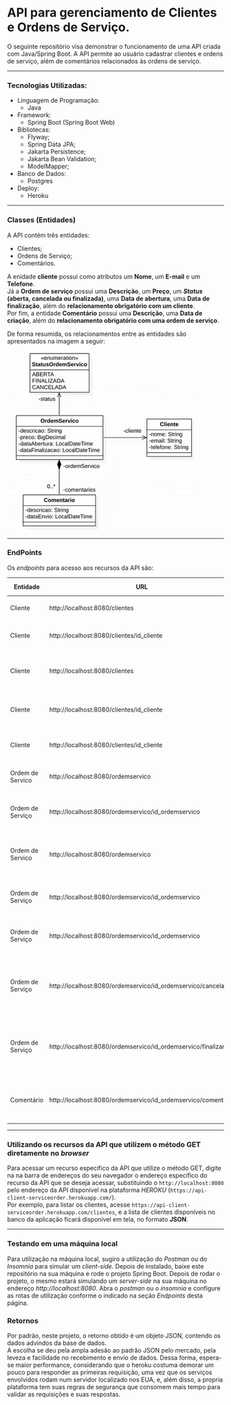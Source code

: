 # API para gerenciamento de Clientes e Ordens de Serviço.
  
  
O seguinte repositório visa demonstrar o funcionamento de uma API criada com Java/Spring Boot.
A API permite ao usuário cadastrar clientes e ordens de serviço, além de comentários relacionados às ordens de serviço.

---
  
### Tecnologias Utilizadas:
* Linguagem de Programação: 
  - Java
* Framework:
  - Spring Boot (Spring Boot Web)
* Bibliotecas:
  - Flyway;
  - Spring Data JPA;
  - Jakarta Persistence;
  - Jakarta Bean Validation;
  - ModelMapper;
* Banco de Dados:
  - Postgres
* Deploy:
  - Heroku
---

### Classes (Entidades)
  
A API contém três entidades:
* Clientes;
* Ordens de Serviço;
* Comentários.
  
A enidade **cliente** possui como atributos um **Nome**, um **E-mail** e um **Telefone**.   
Já a **Ordem de serviço** possui uma **Descrição**, um **Preço**, um ***Status* (aberta, cancelada ou finalizada)**, uma **Data de abertura**, uma **Data de finalização**, além do **relacionamento obrigatório com um cliente**.  
Por fim, a entidade **Comentário** possui uma **Descrição**, uma **Data de criação**, além do **relacionamento obrigatório com uma ordem de serviço**.  

De forma resumida, os relacionamentos entre as entidades são apresentados na imagem a seguir:  
![Modelo ER do Banco de Dados](src/main/resources/static/img/bd.png)  

---

### EndPoints
Os *endpoints* para acesso aos recursos da API são:

| Entidade | URL                                                      | Método HTTP | Descrição                                    | Retorno |
|----------|----------------------------------------------------------|-------------|----------------------------------------------|---------|
| Cliente  | http://localhost:8080/clientes                           | GET         | Lista todos os clientes cadastrados          | List<Cliente> |
| Cliente  | http://localhost:8080/clientes/id_cliente                | GET         | Lista o cliente com o id informado           | Cliente |
| Cliente  | http://localhost:8080/clientes                           | POST        | Cria um novo cliente com os dados informados | Cliente |
| Cliente  | http://localhost:8080/clientes/id_cliente                | POST        | Atualiza os dados do cliente com os dados informados | Ciente |
| Cliente  | http://localhost:8080/clientes/id_cliente                | DELETE      | Deleta o cliente com o id informado          | Sem Retorno |
| Ordem de Servico  | http://localhost:8080/ordemservico              | GET         | Lista todas as ordens de serviço cadastradas | List<Ordem de Serviço> |
| Ordem de Serviço  | http://localhost:8080/ordemservico/id_ordemservico | GET         | Lista a ordem de serviço com o id informado| Ordem de Serviço |
| Ordem de Servico  | http://localhost:8080/ordemservico              | POST        | Cria uma ordens de serviço com as informações passadas | Ordem de Serviço |
| Ordem de Serviço  | http://localhost:8080/ordemservico/id_ordemservico | PUT      | Atualiza a ordem de serviço com o id informado | Ordem de Serviço |
| Ordem de Serviço  | http://localhost:8080/ordemservico/id_ordemservico | DELETE   | Deleta a ordem de serviço com o id informado | Sem Retorno |
| Ordem de Serviço  | http://localhost:8080/ordemservico/id_ordemservico/cancelar | GET         | Altera o *status* da ordem de serviço com o id informado para CANCELADO| Sem Retorno |
| Ordem de Serviço  | http://localhost:8080/ordemservico/id_ordemservico/finalizar | GET        | Altera o *status* da ordem de serviço com o id informado para FINALIZADO| Sem Retorno |
| Comentário  | http://localhost:8080/ordemservico/id_ordemservico/comentario      | GET         | Lista os comentários da ordem de serviço com o id informado| Comentário |

---

### Utilizando os recursos da API que utilizem o método GET diretamente no *browser*

Para acessar um recurso específico da API que utilize o método GET, digite na na barra de endereços do seu navegador o endereço específico do recurso da API que se deseja acessar, substituindo o ```http://localhost:8080``` pelo endereço da API disponível na plataforma *HEROKU* (```https://api-client-serviceorder.herokuapp.com/```).  
Por exemplo, para listar os clientes, acesse ```https://api-client-serviceorder.herokuapp.com/clientes```, e a lista de clientes disponíveis no banco da aplicação ficará disponível em tela, no formato **JSON**.

---

### Testando em uma máquina local

Para utilização na máquina local, sugiro a utilização do *Postman* ou do *Insomnia* para simular um *client-side*. Depois de instalado, baixe este repositório na sua máquina e rode o projeto Spring Boot. Depois de rodar o projeto, o mesmo estará simulando um *server-side* na sua máquina no endereço *http://localhost:8080*.
Abra o *postman* ou o *insomnia* e configure as rotas de utilização conforme o indicado na seção *Endpoints* desta página.

### Retornos 
Por padrão, neste projeto, o retorno obtido é um objeto JSON, contendo os dados advindos da base de dados.  
A escolha se deu pela ampla adesão ao padrão JSON pelo mercado, pela leveza e facilidade no recebimento e envio de dados. 
Dessa forma, espera-se maior performance, considerando que o heroku costuma 
demorar um pouco para responder as primeiras requisição, uma vez que os serviços envolvidos rodam num servidor localizado nos EUA, e, além disso,
 a propria plataforma tem suas regras de segurança que consomem mais tempo para validar as requisições e suas respostas.
